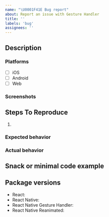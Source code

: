 ```yaml
---
name: "\U0001F41E Bug report"
about: Report an issue with Gesture Handler
title: ''
labels: 'bug'
assignees: ''
---
```


<!--
NOTE: please submit only bug reports here, any new questions or feature requests should be submitted in Discussions:
https://github.com/software-mansion/react-native-gesture-handler/discussions
 -->

## Description

<!--
Tell us what's happening here.
-->

### Platforms

- [ ] iOS
- [ ] Android
- [ ] Web

### Screenshots

## Steps To Reproduce

1.

### Expected behavior

### Actual behavior

## Snack or minimal code example

<!--
Please provide a Snack ([https://snack.expo.io/](https://snack.expo.io/)) or provide a minimal code example that reproduces the problem.
Please provide code that can be copied and ran (with imports, please don't use pseudocode if possible).
Here are some tips for providing a minimal example: [https://stackoverflow.com/help/mcve](https://stackoverflow.com/help/mcve).
-->

## Package versions

<!--
Fill in your Gesture Handler and React Native versions below.

List other libraries if relevant.
-->

- React:
- React Native:
- React Native Gesture Handler:
- React Native Reanimated:

